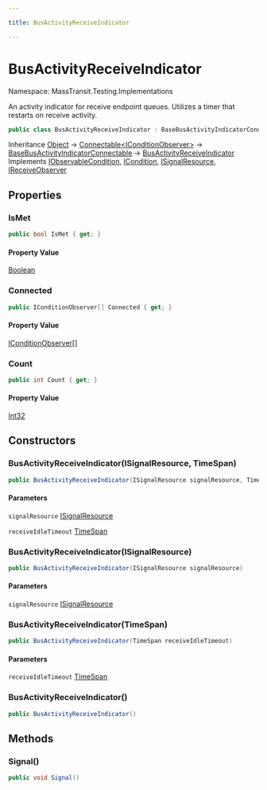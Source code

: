 ```yaml
---

title: BusActivityReceiveIndicator

---
```


# BusActivityReceiveIndicator

Namespace: MassTransit.Testing.Implementations

An activity indicator for receive endpoint queues. Utilizes a timer that restarts on receive activity.

```csharp
public class BusActivityReceiveIndicator : BaseBusActivityIndicatorConnectable, IObservableCondition, ICondition, ISignalResource, IReceiveObserver
```

Inheritance [Object](https://learn.microsoft.com/en-us/dotnet/api/system.object) → [Connectable\<IConditionObserver\>](../../masstransit-abstractions/masstransit-util/connectable-1) → [BaseBusActivityIndicatorConnectable](../masstransit-testing-implementations/basebusactivityindicatorconnectable) → [BusActivityReceiveIndicator](../masstransit-testing-implementations/busactivityreceiveindicator)<br/>
Implements [IObservableCondition](../masstransit-testing-implementations/iobservablecondition), [ICondition](../masstransit-testing-implementations/icondition), [ISignalResource](../masstransit-testing-implementations/isignalresource), [IReceiveObserver](../../masstransit-abstractions/masstransit/ireceiveobserver)

## Properties

### **IsMet**

```csharp
public bool IsMet { get; }
```

#### Property Value

[Boolean](https://learn.microsoft.com/en-us/dotnet/api/system.boolean)<br/>

### **Connected**

```csharp
public IConditionObserver[] Connected { get; }
```

#### Property Value

[IConditionObserver[]](../masstransit-testing-implementations/iconditionobserver)<br/>

### **Count**

```csharp
public int Count { get; }
```

#### Property Value

[Int32](https://learn.microsoft.com/en-us/dotnet/api/system.int32)<br/>

## Constructors

### **BusActivityReceiveIndicator(ISignalResource, TimeSpan)**

```csharp
public BusActivityReceiveIndicator(ISignalResource signalResource, TimeSpan receiveIdleTimeout)
```

#### Parameters

`signalResource` [ISignalResource](../masstransit-testing-implementations/isignalresource)<br/>

`receiveIdleTimeout` [TimeSpan](https://learn.microsoft.com/en-us/dotnet/api/system.timespan)<br/>

### **BusActivityReceiveIndicator(ISignalResource)**

```csharp
public BusActivityReceiveIndicator(ISignalResource signalResource)
```

#### Parameters

`signalResource` [ISignalResource](../masstransit-testing-implementations/isignalresource)<br/>

### **BusActivityReceiveIndicator(TimeSpan)**

```csharp
public BusActivityReceiveIndicator(TimeSpan receiveIdleTimeout)
```

#### Parameters

`receiveIdleTimeout` [TimeSpan](https://learn.microsoft.com/en-us/dotnet/api/system.timespan)<br/>

### **BusActivityReceiveIndicator()**

```csharp
public BusActivityReceiveIndicator()
```

## Methods

### **Signal()**

```csharp
public void Signal()
```
